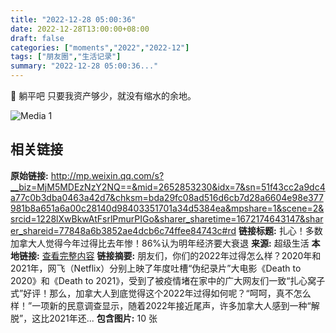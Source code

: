 ```yaml
---
title: "2022-12-28 05:00:36"
date: 2022-12-28T13:00:00+08:00
draft: false
categories: ["moments","2022","2022-12"]
tags: ["朋友圈","生活记录"]
summary: "2022-12-28 05:00:36..."
---
```


🥰 躺平吧
​只要我资产够少，就没有缩水的余地。

![Media 1](/Moments/photos/2022-12-28/202212280500360.jpg)

## 相关链接

**原始链接:** http://mp.weixin.qq.com/s?__biz=MjM5MDEzNzY2NQ==&mid=2652853230&idx=7&sn=51f43cc2a9dc4a77c0b3dba0463a42d7&chksm=bda29fc08ad516d6cb7d28a6604e98e377981b8a651a6a00c28140d98403351701a34d5384ea&mpshare=1&scene=2&srcid=1228lXwBkwAtFsrlPmurPIGo&sharer_sharetime=1672174643147&sharer_shareid=77848a6b3852ae4dcb6c74ffee84743c#rd
**链接标题:** 扎心！多数加拿大人觉得今年过得比去年惨！86%认为明年经济要大衰退
**来源:** 超级生活
**本地链接:** [查看完整内容](/link_content/2022/12/2022-12-28-3/link_content/)
**链接摘要:** 朋友们，你们的2022年过得怎么样？2020年和2021年，网飞（Netflix）分别上映了年度吐槽“伪纪录片”大电影《Death to 2020》和《Death to 2021》，受到了被疫情堵在家中的广大网友们一致“扎心窝子式”好评！那么，加拿大人到底觉得这个2022年过得如何呢？“呵呵，真不怎么样！”一项新的民意调查显示，随着2022年接近尾声，许多加拿大人感到一种“解脱”，这比2021年还...
**包含图片:** 10 张

